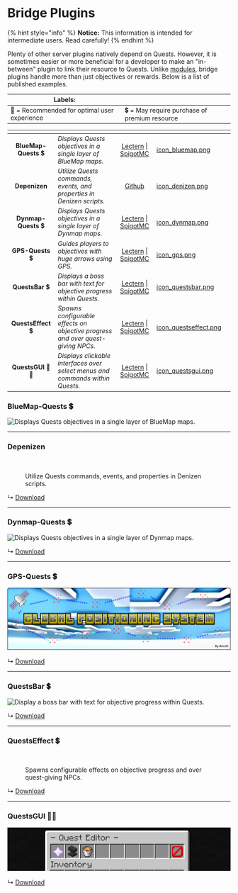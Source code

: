 # Bridge Plugins

{% hint style="info" %}
**Notice:** This information is intended for intermediate users. Read carefully!
{% endhint %}

Plenty of other server plugins natively depend on Quests. However, it is sometimes easier or more beneficial for a developer to make an "in-between" plugin to link their resource to Quests. Unlike [modules](https://github.com/PikaMug/Quests/wiki/Casual-%E2%80%90-Modules), bridge plugins handle more than just objectives or rewards. Below is a list of published examples.

| Labels:                                      |                                               |
| -------------------------------------------- | --------------------------------------------- |
| 🌟 = Recommended for optimal user experience | 💲 = May require purchase of premium resource |


<table data-view="cards"><thead><tr><th align="center"></th><th></th><th align="center"></th><th data-hidden data-card-cover data-type="files"></th><th data-hidden data-card-target data-type="content-ref"></th></tr></thead><tbody><tr><td align="center"><strong>BlueMap-Quests</strong> 💲</td><td><em>Displays Quests objectives in a single layer of BlueMap maps.</em></td><td align="center"><a href="https://lectern.browsit.org/resources/resource/34-bluemap-quests/">Lectern</a> | <a href="https://www.spigotmc.org/resources/bluemap-quests.96806/">SpigotMC</a></td><td><a href="../.gitbook/assets/icon_bluemap.png">icon_bluemap.png</a></td><td></td></tr><tr><td align="center"><strong>Depenizen</strong></td><td><em>Utilize Quests commands, events, and properties in Denizen scripts.</em></td><td align="center"><a href="https://github.com/DenizenScript/Depenizen">Github</a></td><td><a href="../.gitbook/assets/icon_denizen.png">icon_denizen.png</a></td><td></td></tr><tr><td align="center"><strong>Dynmap-Quests</strong> 💲</td><td><em>Displays Quests objectives in a single layer of Dynmap maps.</em></td><td align="center"><a href="https://lectern.browsit.org/resources/resource/9-dynmapquests/">Lectern</a> | <a href="https://www.spigotmc.org/resources/dynmap-quests.65987/">SpigotMC</a></td><td><a href="../.gitbook/assets/icon_dynmap.png">icon_dynmap.png</a></td><td></td></tr><tr><td align="center"><strong>GPS-Quests</strong> 💲</td><td><em>Guides players to objectives with huge arrows using GPS.</em></td><td align="center"><a href="https://lectern.browsit.org/resources/resource/5-gps-quests/">Lectern</a> | <a href="https://www.spigotmc.org/resources/gps-quests.67835/">SpigotMC</a></td><td><a href="../.gitbook/assets/icon_gps.png">icon_gps.png</a></td><td></td></tr><tr><td align="center"><strong>QuestsBar</strong> 💲</td><td><em>Displays a boss bar with text for objective progress within Quests.</em></td><td align="center"><a href="https://lectern.browsit.org/resources/resource/39-questsbar/">Lectern</a> | <a href="https://www.spigotmc.org/resources/questsbar.100634/">SpigotMC</a></td><td><a href="../.gitbook/assets/icon_questsbar.png">icon_questsbar.png</a></td><td></td></tr><tr><td align="center"><strong>QuestsEffect</strong> 💲</td><td><em>Spawns configurable effects on objective progress and over quest-giving NPCs.</em></td><td align="center"><a href="https://lectern.browsit.org/resources/resource/45-questseffect/">Lectern</a> | <a href="https://www.spigotmc.org/resources/questseffect.107679/">SpigotMC</a></td><td><a href="../.gitbook/assets/icon_questseffect.png">icon_questseffect.png</a></td><td></td></tr><tr><td align="center"><strong>QuestsGUI</strong> 🌟💲</td><td><em>Displays clickable interfaces over select menus and commands within Quests.</em></td><td align="center"><a href="https://lectern.browsit.org/resources/resource/1-questsgui/">Lectern</a> | <a href="https://www.spigotmc.org/resources/questsgui.71666/">SpigotMC</a></td><td><a href="../.gitbook/assets/icon_questsgui.png">icon_questsgui.png</a></td><td></td></tr></tbody></table>

### BlueMap-Quests 💲

![Displays Quests objectives in a single layer of BlueMap maps.](../.gitbook/assets/blue.png)



***

### Depenizen

<figure><img src="https://i.alexgoodwin.media/i/misc/e539a9.png" alt=""><figcaption><p>Utilize Quests commands, events, and properties in Denizen scripts.</p></figcaption></figure>

↳ [Download](https://github.com/DenizenScript/Depenizen)

***

### Dynmap-Quests 💲

![Displays Quests objectives in a single layer of Dynmap maps.](https://i.imgur.com/cjS4crB.png)

↳ [Download](https://www.spigotmc.org/resources/dynmap-quests.65987/)

***

### GPS-Quests 💲

![Guides players to objectives with huge arrows using GPS.](../.gitbook/assets/gps.png)

↳ [Download](https://www.spigotmc.org/resources/gps-quests.67835/)

***

### QuestsBar 💲

![Display a boss bar with text for objective progress within Quests.](https://i.imgur.com/9jVAdn9.png)

↳ [Download](https://www.spigotmc.org/resources/questsbar.100634/)

***

### QuestsEffect 💲

<figure><img src="https://i.imgur.com/rJcuZj4.png" alt="" width="375"><figcaption><p>Spawns configurable effects on objective progress and over quest-giving NPCs.</p></figcaption></figure>

↳ [Download](https://www.spigotmc.org/resources/questseffect.107679/)

***

### QuestsGUI 🌟💲

![Displays clickable interfaces over select menus and commands within Quests.](../.gitbook/assets/questsgui.png)

↳ [Download](https://www.spigotmc.org/resources/questsgui.71666/)

